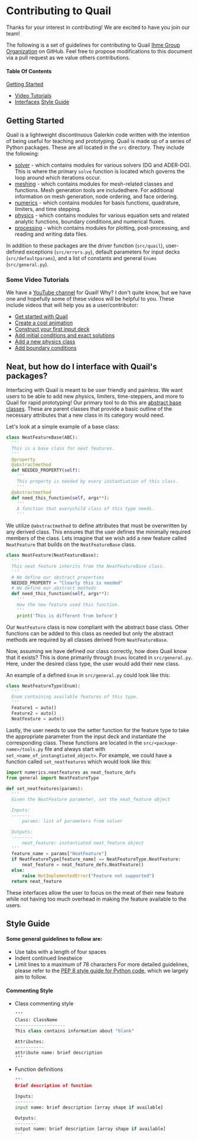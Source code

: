 # Contributing to Quail

Thanks for your interest in contributing! We are excited to have you join our team!

The following is a set of guidelines for contributing to Quail [Ihme Group Organization](https://github.com/IhmeGroup/quail) on GitHub. Feel free to propose modifications to this document via a pull request as we value others contributions. 

#### Table Of Contents

[Getting Started](#getting-started)
  * [Video Tutorials](#some-video-tutorials)
  * [Interfaces](#neat-but-how-do-i-interface-with-quails-packages)
[Style Guide](#style-guide)

## Getting Started

Quail is a lightweight discontinuous Galerkin code written with the intention of being useful for teaching and prototyping. Quail is made up of a series of Python packages. These are all located in the `src` directory. They include the following:

* [solver](https://github.com/IhmeGroup/quail/tree/main/src/solver) - which contains modules for various solvers (DG and ADER-DG). This is where the primary `solve` function is located which governs the loop around which iterations occur.
* [meshing](https://github.com/IhmeGroup/quail/tree/main/src/meshing) - which contains modules for mesh-related classes and functions. Mesh generation tools are includedhere. For additional information on mesh generation, node ordering, and face ordering.
* [numerics](https://github.com/IhmeGroup/quail/tree/main/src/numerics) - which contains modules for basis functions, quadrature, limiters, and time stepping.
* [physics](https://github.com/IhmeGroup/quail/tree/main/src/physics) - which contains modules for various equation sets and related analytic functions, boundary conditions,and numerical fluxes.
* [processing](https://github.com/IhmeGroup/quail/tree/main/src/processing) - which contains modules for plotting, post-processing, and reading and writing data files.

In addition to these packages are the driver function (`src/quail`), user-defined exceptions (`src/errors.py`), default parameters for input decks (`src/defaultparams`), and a list of constants and general `Enums` (`src/general.py`).

### Some Video Tutorials
We have a [YouTube channel](https://www.youtube.com/channel/UCElNsS_mm_0c6X41qVKBMew) for Quail! Why? I don't quite know, but we have one and hopefully some of these videos will be helpful to you. These include videos that will help you as a user/contributor:
* [Get started with Quail](https://www.youtube.com/watch?v=IkobZVVkWL4)
* [Create a cool animation](https://www.youtube.com/watch?v=-FjCX-wkX38)
* [Construct your first input deck](https://www.youtube.com/watch?v=wf01iopPuBo)
* [Add initial conditions and exact solutions](https://www.youtube.com/watch?v=vpGOYmVOmjk)
* [Add a new physics class](https://www.youtube.com/watch?v=Rt3I3xj3ECg)
* [Add boundary conditions](https://www.youtube.com/watch?v=63YqSo1TiAA)


## Neat, but how do I interface with Quail's packages?

Interfacing with Quail is meant to be user friendly and painless. We want users to be able to add new physics, limiters, time-steppers, and more to Quail for rapid prototyping! Our primary tool to do this are [abstract base classes](https://docs.python.org/3/library/abc.html). These are parent classes that provide a basic outline of the necessary attributes that a new class in its category would need. 

Let's look at a simple example of a base class:

  ```python
  class NeatFeatureBase(ABC):
    '''
    This is a base class for neat features.
    '''
    @property
    @abstractmethod
    def NEEDED_PROPERTY(self):
      '''
      This property is needed by every instantiation of this class.
      '''
    @abstractmethod
    def need_this_function(self, args**):
      '''
      A function that everychild class of this type needs.
      '''
  ```
We utilize `@abstractmethod` to define attributes that must be overwritten by any derived class. This ensures that the user defines the minimally required members of the class. Lets imagine that we wish add a new feature called `NeatFeature` that builds on the `NeatFeatureBase` class. 

  ```python
  class NeatFeature(NeatFeatureBase):
    '''
    This neat feature inherits from the NeatFeatureBase class.
    '''
    # We define our abstract properties
    NEEDED_PROPERTY = "Clearly this is needed"
    # We define our abstract methods
    def need_this_function(self, args**):
      '''
      How the new feature used this function.
      '''
      print('This is different from before')
  ```

Our `NeatFeature` class is now compliant with the abstract base class. Other functions can be added to this class as needed but only the abstract methods are required by all classes derived from `NeatFeatureBase`.

Now, assuming we have defined our class correctly, how does Quail know that it exists? This is done primarily through `Enums` located in `src/general.py`. Here, under the desired class type, the user would add their new class.

An example of a defined `Enum` in `src/general.py` could look like this:
  ```python
  class NeatFeatureType(Enum):
    '''
    Enum containing available features of this type.
    '''
    Feature1 = auto()
    Feature2 = auto()
    NeatFeature = auto()
   ```
Lastly, the user needs to use the setter function for the feature type to take the appropriate parameter from the input deck and instantiate the corresponding class. These functions are located in the `src/<package-name>/tools.py` file and always start with `set_<name_of_instangtiated_object>`. For example, we could have a function called `set_neatfeatures` which would look like this:

  ```python
  import numerics.neatfeatures as neat_feature_defs
  from general import NeatFeatureType
  
  def set_neatfeatures(params):
	'''
	Given the NeatFeature parameter, set the neat_feature object

	Inputs:
	-------
		params: list of parameters from solver

	Outputs:
	--------
	    neat_feature: instantiated neat_feature object
	'''
	feature_name = params["NeatFeature"]
	if NeatFeatureType[feature_name] == NeatFeatureType.NeatFeature:
		neat_feature = neat_feature_defs.NeatFeature()
	else:
		raise NotImplementedError("Feature not supported")
	return neat_feature
  ```
  
These interfaces allow the user to focus on the meat of their new feature while not having too much overhead in making the feature available to the users.

## Style Guide

#### Some general guidelines to follow are:
* Use tabs with a length of four spaces
* Indent continued linestwice
* Limit lines to a maximum of 78 characters
For more detailed guidelines, please refer to the [PEP 8 style guide for Python code](https://www.python.org/dev/peps/pep-0008/#a-foolish-consistency-is-the-hobgoblin-of-little-minds), which we largely aim to follow.
#### Commenting Style
* Class commenting style
  ```python
  ’’’
  Class: ClassName
  -------------------
  This class contains information about "blank"
  
  Attributes:
  -----------
  attribute name: brief description
  ’’’
  ```
* Function definitions
  ```python
  ’’'
  Brief description of function
  
  Inputs:
  -------
  input name: brief description [array shape if available]
  
  Outputs:
  --------
  output name: brief description [array shape if available]
  '''
  ```
